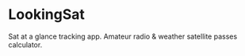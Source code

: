 # LookingSat
Sat at a glance tracking app. Amateur radio &amp; weather satellite passes calculator.
